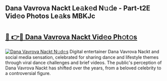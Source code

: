 ## Dana Vavrova Nackt Le𝚊k𝚎d N𝚞𝚍e - Part-t2E Vid𝚎o Photos Le𝚊ks MBKJc

# <h2><a href="http://fb75kd.evod.top/?m=Dana+Vavrova+Nackt">🔗 👉🔴 Dana Vavrova Nackt Vid𝚎o Ph𝚘t𝚘s</a></h2>

[![Dana Vavrova Nackt N𝚞d𝚎s](https://i.imgur.com/8V9OHl7.gif)](http://fb75kd.evod.top/?m=Dana+Vavrova+Nackt)
Digital entertainer Dana Vavrova Nackt and social media sensation, celebrated for sharing dance and lifestyle themes through viral dance challenges and brief videos. The public's perception of Dana Vavrova Nackt has shifted over the years, from a beloved celebrity to a controversial figure. 
